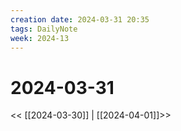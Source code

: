 ```yaml
---
creation date: 2024-03-31 20:35
tags: DailyNote
week: 2024-13
---
```


# 2024-03-31

<< [[2024-03-30]] | [[2024-04-01]]>>

